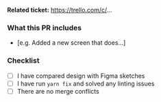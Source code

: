 **Related ticket:** https://trello.com/c/...

### What this PR includes

- [e.g. Added a new screen that does...]

### Checklist

- [ ] I have compared design with Figma sketches
- [ ] I have run `yarn fix` and solved any linting issues
- [ ] There are no merge conflicts